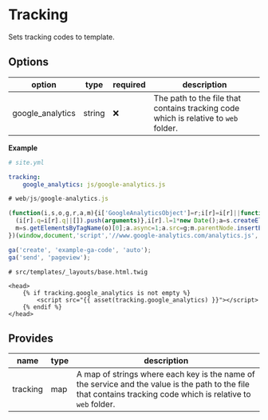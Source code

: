 # Tracking
Sets tracking codes to template.

## Options
option           | type   | required | description
-----------------|--------|----------|------------
google_analytics | string | ❌       | The path to the file that contains tracking code which is relative to `web` folder.

**Example**
```yaml
# site.yml

tracking:
    google_analytics: js/google-analytics.js
```

```js
# web/js/google-analytics.js

(function(i,s,o,g,r,a,m){i['GoogleAnalyticsObject']=r;i[r]=i[r]||function(){
  (i[r].q=i[r].q||[]).push(arguments)},i[r].l=1*new Date();a=s.createElement(o),
  m=s.getElementsByTagName(o)[0];a.async=1;a.src=g;m.parentNode.insertBefore(a,m)
})(window,document,'script','//www.google-analytics.com/analytics.js','ga');

ga('create', 'example-ga-code', 'auto');
ga('send', 'pageview');
```

```twig
# src/templates/_layouts/base.html.twig

<head>
    {% if tracking.google_analytics is not empty %}
        <script src="{{ asset(tracking.google_analytics) }}"></script>
    {% endif %}
</head>
```

## Provides
name           | type   | description
---------------|--------|------------
tracking       | map    | A map of strings where each key is the name of the service and the value is the path to the file that contains tracking code which is relative to `web` folder.


